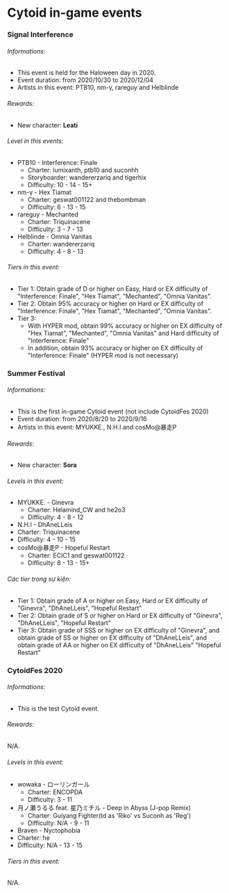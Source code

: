 # Cytoid in-game events

### Signal Interference
###### Informations: <br>
- This event is held for the Haloween day in 2020.
- Event duration: from 2020/10/30 to 2020/12/04
- Artists in this event: PTB10, nm-γ, rareguy and Helblinde

###### Rewards:<br>
- New character: **Leati**<br>

###### Level in this events:
- PTB10 - Interference: Finale
  - Charter: lumixanth, ptb10 and suconhh
  - Storyboarder: wandererzariq and tigerhix
  - Difficulty: 10 - 14 - 15+
- nm-γ - Hex Tiamat
  - Charter: geswat001122 and thebombman
  - Difficulty: 6 - 13 - 15
- rareguy - Mechanted
  - Charter: Triquinacene
  - Difficulty: 3 - 7 - 13
- Helblinde - Omnia Vanitas
  - Charter: wandererzariq
  - Difficulty: 4 - 8 - 13

###### Tiers in this event:
- Tier 1: Obtain grade of D or higher on Easy, Hard or EX difficulty of "Interference: Finale", "Hex Tiamat", "Mechanted", "Omnia Vanitas".
- Tier 2: Obtain 95% accuracy or higher on Hard or EX difficulty of "Interference: Finale", "Hex Tiamat", "Mechanted", "Omnia Vanitas".
- Tier 3:
  - With HYPER mod, obtain 99% accuracy or higher on EX difficulty of "Hex Tiamat", "Mechanted", "Omnia Vanitas" and Hard difficulty of "Interference: Finale"
  - In addition, obtain 93% accuracy or higher on EX difficulty of "Interference: Finale" (HYPER mod is not necessary)

### Summer Festival
###### Informations:
- This is the first in-game Cytoid event (not include CytoidFes 2020)
- Event duration: from 2020/8/20 to 2020/9/16
- Artists in this event: MYUKKE., N.H.I and cosMo@暴走P

###### Rewards:
- New character: **Sora**<br>

###### Levels in this event:
- MYUKKE. - Ginevra
  - Charter: Helamind_CW and he2o3
  - Difficulty: 4 - 8 - 12
-  N.H.I - DhAneLLeis
  - Charter: Triquinacene
  - Difficulty: 4 - 10 - 15
- cosMo@暴走P - Hopeful Restart
  - Charter: ECIC1 and geswat001122
  - Difficulty: 8 - 13 - 15+

###### Các tier trong sự kiện:
- Tier 1: Obtain grade of A or higher on Easy, Hard or EX difficulty of "Ginevra", "DhAneLLeis", "Hopeful Restart"
- Tier 2: Obtain grade of S or higher on Hard or EX difficulty of "Ginevra", "DhAneLLeis", "Hopeful Restart"
- Tier 3: Obtain grade of SSS or higher on EX difficulty of "Ginevra", and obtain grade of SS or higher on EX difficulty of "DhAneLLeis", and obtain grade of AA or higher on EX difficulty of "DhAneLLeis" "Hopeful Restart"

### CytoidFes 2020

###### Informations:
- This is the test Cytoid event.

###### Rewards:
N/A.

###### Levels in this event:
- wowaka - ローリンガール
  - Charter: ENCOPDA
  - Difficulty: 3 - 11
- 月ノ瀬うるる feat. 星乃ミチル - Deep in Abyss (J-pop Remix)
  - Charter: Guiyang Fighter(td as 'Riko' vs Suconh as 'Reg')
  - Difficulty: N/A - 9 - 11
-  Braven - Nyctophobia
  - Charter: he
  - Difficulty: N/A - 13 - 15

###### Tiers in this event:
N/A.
